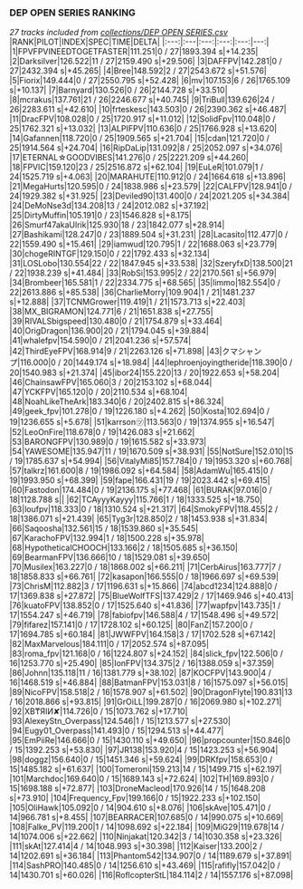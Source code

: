### DEP OPEN SERIES RANKING
*27 tracks included from [collections/DEP OPEN SERIES.csv](/collections/DEP%20OPEN%20SERIES.csv)*
|RANK|PILOT|INDEX|SPEC|TIME|DELTA|
|:---:|:---|:---:|:---:|:---:|---:|
|1|FPVFPVINEEDTOGETFASTER|111.251|0 / 27|1893.394 s|+14.235|
|2|Darksilver|126.522|11 / 27|2159.490 s|+29.506|
|3|DAFFPV|142.281|0 / 27|2432.394 s|+45.265|
|4|Bree|148.592|2 / 27|2543.672 s|+51.576|
|5|Fiorix|149.444|0 / 27|2550.795 s|+52.428|
|6|mv|107.153|6 / 26|1765.109 s|+10.137|
|7|Barnyard|130.526|0 / 26|2144.728 s|+33.510|
|8|mcrakus|137.761|21 / 26|2246.677 s|+40.745|
|9|TriBull|139.626|24 / 26|2283.611 s|+42.610|
|10|frteskesc|143.503|0 / 26|2390.362 s|+46.487|
|11|DracFPV|108.028|0 / 25|1720.917 s|+11.012|
|12|SolidFpv|110.048|0 / 25|1762.321 s|+13.032|
|13|ALPIFPV|110.636|0 / 25|1766.928 s|+13.620|
|14|Gafannen|118.720|0 / 25|1909.565 s|+21.704|
|15|cdan|121.720|0 / 25|1914.564 s|+24.704|
|16|RipDaLip|131.092|8 / 25|2052.097 s|+34.076|
|17|ETERNAL☆GOODVIBES|141.276|0 / 25|2221.209 s|+44.260|
|18|FPVlC|159.120|23 / 25|2516.872 s|+62.104|
|19|EuLeR|101.079|1 / 24|1525.719 s|+4.063|
|20|MARAHUTE|110.912|0 / 24|1664.618 s|+13.896|
|21|MegaHurts|120.595|0 / 24|1838.986 s|+23.579|
|22|CALFPV|128.941|0 / 24|1929.382 s|+31.925|
|23|Deviled90|131.400|0 / 24|2021.205 s|+34.384|
|24|DeMoNse3d|134.208|13 / 24|2012.082 s|+37.192|
|25|DirtyMuffin|105.191|0 / 23|1546.828 s|+8.175|
|26|Smurf47akaUlrik|125.930|18 / 23|1842.077 s|+28.914|
|27|Bashikami|128.247|0 / 23|1889.504 s|+31.231|
|28|Lacasito|112.477|0 / 22|1559.490 s|+15.461|
|29|iamwud|120.795|1 / 22|1688.063 s|+23.779|
|30|chogeRINTGF|129.150|0 / 22|1792.433 s|+32.134|
|31|LOSLobo|130.554|22 / 22|1847.945 s|+33.538|
|32|SzeryfxD|138.500|21 / 22|1938.239 s|+41.484|
|33|RobSi|153.995|2 / 22|2170.561 s|+56.979|
|34|Brombeer|165.581|1 / 22|2334.775 s|+68.565|
|35|limmo|182.554|0 / 22|2613.886 s|+85.538|
|36|CharlieMorry|109.904|1 / 21|1481.237 s|+12.888|
|37|TCNMGrower|119.419|1 / 21|1573.713 s|+22.403|
|38|MX_BIGRAMON|124.771|6 / 21|1651.838 s|+27.755|
|39|RIVALSbigspeed|130.480|0 / 21|1754.879 s|+33.464|
|40|OrigDragon|136.900|20 / 21|1794.045 s|+39.884|
|41|whalefpv|154.590|0 / 21|2041.236 s|+57.574|
|42|ThirdEyeFPV|168.914|9 / 21|2263.126 s|+71.898|
|43|クマシャンプ|116.000|0 / 20|1449.174 s|+18.984|
|44|lephroenjoyingtheride|118.390|0 / 20|1540.983 s|+21.374|
|45|ibor24|155.220|13 / 20|1922.653 s|+58.204|
|46|ChainsawFPV|165.060|3 / 20|2153.102 s|+68.044|
|47|YCKFPV|165.120|0 / 20|2110.534 s|+68.104|
|48|NoahLikeTheArk|183.340|6 / 20|2402.815 s|+86.324|
|49|geek_fpv|101.278|0 / 19|1226.180 s|+4.262|
|50|Kosta|102.694|0 / 19|1236.655 s|+5.678|
|51|karrson㋡|113.563|0 / 19|1374.955 s|+16.547|
|52|LeoOnFire|118.678|0 / 19|1426.083 s|+21.662|
|53|BARONGFPV|130.989|0 / 19|1615.582 s|+33.973|
|54|YAWESOME|135.947|11 / 19|1670.509 s|+38.931|
|55|NotSure|152.010|15 / 19|1785.637 s|+54.994|
|56|VitalyMi85|157.784|0 / 19|1953.320 s|+60.768|
|57|talkrz|161.600|8 / 19|1986.092 s|+64.584|
|58|AdamWu|165.415|0 / 19|1993.950 s|+68.399|
|59|fape|166.431|19 / 19|2023.442 s|+69.415|
|60|Fastodon|174.484|0 / 19|2136.175 s|+77.468|
|61|BURAK|97.016|0 / 18|1128.788 s||
|62|TCAyyyKayyy|115.766|1 / 18|1333.525 s|+18.750|
|63|loufpv|118.333|0 / 18|1310.524 s|+21.317|
|64|SmokyFPV|118.455|2 / 18|1386.071 s|+21.439|
|65|Tyg3r|128.850|2 / 18|1453.938 s|+31.834|
|66|Saqoosha|132.561|15 / 18|1539.860 s|+35.545|
|67|KarachoFPV|132.994|1 / 18|1500.228 s|+35.978|
|68|HypotheticalCHOOCH|133.166|2 / 18|1505.685 s|+36.150|
|69|BearmanFPV|136.666|10 / 18|1529.081 s|+39.650|
|70|Musilex|163.227|0 / 18|1868.002 s|+66.211|
|71|CerbAirus|163.777|7 / 18|1858.833 s|+66.761|
|72|kasapon|166.555|0 / 18|1966.697 s|+69.539|
|73|ChrisM|112.882|3 / 17|1196.631 s|+15.866|
|74|abcd1234|124.888|0 / 17|1369.838 s|+27.872|
|75|BlueWolfTFS|137.429|2 / 17|1469.946 s|+40.413|
|76|kuatoFPV|138.852|0 / 17|1525.640 s|+41.836|
|77|wapfpv|143.735|1 / 17|1554.247 s|+46.719|
|78|fabiofpv|146.588|4 / 17|1548.496 s|+49.572|
|79|fifarez|157.141|0 / 17|1728.102 s|+60.125|
|80|FanZ|157.200|0 / 17|1694.785 s|+60.184|
|81|JWWFPV|164.158|3 / 17|1702.528 s|+67.142|
|82|MaxMarvelous|184.111|0 / 17|2052.574 s|+87.095|
|83|roma_fpv|121.168|0 / 16|1224.807 s|+24.152|
|84|slick_fpv|122.506|0 / 16|1253.770 s|+25.490|
|85|IonFPV|134.375|2 / 16|1388.059 s|+37.359|
|86|Johnn|135.118|11 / 16|1381.779 s|+38.102|
|87|KOCFPV|143.900|4 / 16|1468.519 s|+46.884|
|88|BatmanFPV|153.031|8 / 16|1575.097 s|+56.015|
|89|NicoFPV|158.518|2 / 16|1578.907 s|+61.502|
|90|DragonFlyte|190.831|13 / 16|2018.866 s|+93.815|
|91|GrOiLL|199.287|0 / 16|2069.980 s|+102.271|
|92|XB₸ЯIИ✘|114.726|0 / 15|1073.762 s|+17.710|
|93|AlexeyStn_Overpass|124.546|1 / 15|1213.577 s|+27.530|
|94|Eugy01_Overpass|141.493|0 / 15|1294.513 s|+44.477|
|95|EmPiiRe|146.666|0 / 15|1430.110 s|+49.650|
|96|propcounter|150.846|0 / 15|1392.253 s|+53.830|
|97|JR138|153.920|4 / 15|1423.253 s|+56.904|
|98|doggz|156.640|0 / 15|1451.346 s|+59.624|
|99|DRKfpv|158.653|0 / 15|1485.182 s|+61.637|
|100|Tomeroni|159.213|14 / 15|1499.715 s|+62.197|
|101|Marchdoc|169.640|0 / 15|1689.143 s|+72.624|
|102|TH|169.893|0 / 15|1698.188 s|+72.877|
|103|DroneMacleod|170.926|14 / 15|1648.208 s|+73.910|
|104|Frequency_Fpv|199.166|0 / 15|1922.233 s|+102.150|
|105|OliHawk|105.092|0 / 14|904.610 s|+8.076|
|106|skAve|105.471|0 / 14|966.781 s|+8.455|
|107|BEARRACER|107.685|0 / 14|990.075 s|+10.669|
|108|Falke_PV|119.200|1 / 14|1098.692 s|+22.184|
|109|MiG29|119.678|14 / 14|1074.006 s|+22.662|
|110|Ninjakat|120.342|3 / 14|1030.358 s|+23.326|
|111|skAt|127.414|4 / 14|1048.993 s|+30.398|
|112|Kaiser|133.200|2 / 14|1202.691 s|+36.184|
|113|Phantom542|134.907|0 / 14|1189.679 s|+37.891|
|114|SashPRO|140.485|0 / 14|1256.610 s|+43.469|
|115|rafifly|157.042|0 / 14|1430.701 s|+60.026|
|116|RoflcopterStL|184.114|2 / 14|1557.176 s|+87.098|
